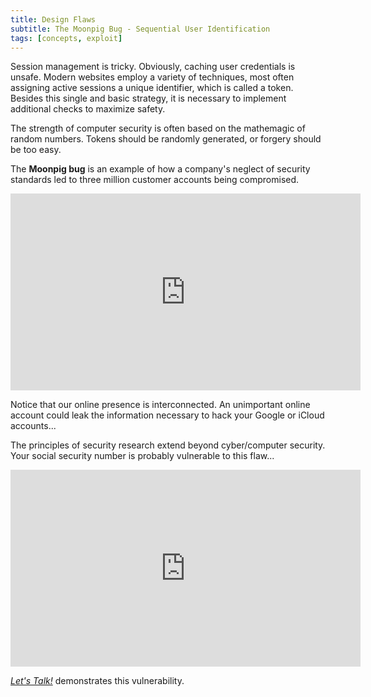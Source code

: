```yaml
---
title: Design Flaws
subtitle: The Moonpig Bug - Sequential User Identification
tags: [concepts, exploit]
---
```


Session management is tricky. Obviously, caching user credentials is unsafe. Modern websites employ a variety of techniques, most often assigning active sessions a unique identifier, which is called a token. Besides this single and basic strategy, it is necessary to implement additional checks to maximize safety. 

The strength of computer security is often based on the mathemagic of random numbers. Tokens should be randomly generated, or forgery should be too easy.

The **Moonpig bug** is an example of how a company's neglect of security standards led to three million customer accounts being compromised.

<center>
<iframe width="560" height="315" src="https://www.youtube-nocookie.com/embed/CgJudU_jlZ8" frameborder="0" allow="autoplay; encrypted-media" allowfullscreen></iframe>
</center>

Notice that our online presence is interconnected. An unimportant online account could leak the information necessary to hack your Google or iCloud accounts...

The principles of security research extend beyond cyber/computer security. Your social security number is probably vulnerable to this flaw...

<center>
<iframe width="560" height="315" src="https://www.youtube-nocookie.com/embed/Erp8IAUouus?start=209" frameborder="0" allow="autoplay; encrypted-media" allowfullscreen></iframe>
</center>

[*Let's Talk!*](https://github.com/twlinux/lets-talk/blob/da9865342e7c0b88126ab870a817a2bba1aeefaf/server/server.js#L53-L75) demonstrates this vulnerability.
